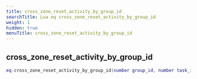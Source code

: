 ```yaml
---
title: cross_zone_reset_activity_by_group_id
searchTitle: Lua eq cross_zone_reset_activity_by_group_id
weight: 1
hidden: true
menuTitle: cross_zone_reset_activity_by_group_id
---
```

## cross_zone_reset_activity_by_group_id
```lua
eq.cross_zone_reset_activity_by_group_id(number group_id, number task_id, number activity_id) -- void
```